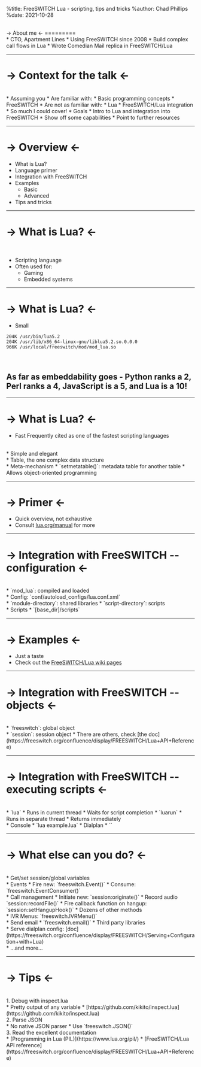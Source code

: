 %title: FreeSWITCH Lua - scripting, tips and tricks
%author: Chad Phillips
%date: 2021-10-28

<br>
-> About me <-
=========

<br>
* CTO, Apartment Lines
* Using FreeSWITCH since 2008
* Build complex call flows in Lua
* Wrote Comedian Mail replica in FreeSWITCH/Lua

----

-> Context for the talk <-
=========

<br>
* Assuming you
  * Are familiar with:
    * Basic programming concepts
    * FreeSWITCH
  * Are not as familiar with:
    * Lua
    * FreeSWITCH/Lua integration
<br>
* So much I could cover!
* Goals
  * Intro to Lua and integration into FreeSWITCH
  * Show off some capabilities
  * Point to further resources

----

-> Overview <-
=========

* What is Lua?
* Language primer
* Integration with FreeSWITCH
* Examples
  * Basic
  * Advanced
* Tips and tricks

----

-> What is Lua? <-
=========
<br>

* Scripting language
* Often used for:
  * Gaming
  * Embedded systems

----

-> What is Lua? <-
=========
* Small


```
204K /usr/bin/lua5.2
204K /usr/lib/x86_64-linux-gnu/liblua5.2.so.0.0.0
966K /usr/local/freeswitch/mod/mod_lua.so
```
<br>

## As far as embeddability goes - Python ranks a 2, Perl ranks a 4, JavaScript is a 5, and Lua is a 10!

----

-> What is Lua? <-
=========
* Fast
  Frequently cited as one of the fastest scripting languages
<br>
* Simple and elegant
<br>
  * Table, the one complex data structure
<br>
  * Meta-mechanism
    * `setmetatable()`: metadata table for another table
    * Allows object-oriented programming

----

-> Primer <-
=========

* Quick overview, not exhaustive
* Consult [lua.org/manual](https://www.lua.org/manual/) for more

----

-> Integration with FreeSWITCH -- configuration <-
=========

<br>
* `mod_lua`: compiled and loaded
<br>
* Config: `conf/autoload_configs/lua.conf.xml`
<br>
  * `module-directory`: shared libraries
  * `script-directory`: scripts
<br>
* Scripts
  * `[base_dir]/scripts`

----

-> Examples <-
=========

* Just a taste
* Check out the [FreeSWITCH/Lua wiki pages](https://freeswitch.org/confluence/display/FREESWITCH/mod_lua)

----

-> Integration with FreeSWITCH -- objects <-
=========

<br>
* `freeswitch`: global object
<br>
* `session`: session object
* There are others, check [the doc](https://freeswitch.org/confluence/display/FREESWITCH/Lua+API+Reference)

----

-> Integration with FreeSWITCH -- executing scripts <-
=========

<br>
* `lua`
  * Runs in current thread
  * Waits for script completion
* `luarun`
  * Runs in separate thread
  * Returns immediately
<br>
* Console
  * `lua example.lua`
* Dialplan
  * `<action application="lua" data="example.lua"/>`

----

-> What else can you do? <-
=========

<br>
* Get/set session/global variables
<br>
* Events
  * Fire new: `freeswitch.Event()`
  * Consume: `freeswitch.EventConsumer()`
<br>
* Call management
  * Initiate new: `session:originate()`
  * Record audio `session:recordFile()`
  * Fire callback function on hangup: `session:setHangupHook()`
  * Dozens of other methods
<br>
* IVR Menus: `freeswitch.IVRMenu()`
<br>
* Send email
  * `freeswitch.email()`
  * Third party libraries
<br>
* Serve dialplan config: [doc](https://freeswitch.org/confluence/display/FREESWITCH/Serving+Configuration+with+Lua)
<br>
* ...and more...

----

->  Tips <-
=========

<br>
1. Debug with inspect.lua
<br>
  * Pretty output of any variable
  * [https://github.com/kikito/inspect.lua](https://github.com/kikito/inspect.lua)
<br>
2. Parse JSON
<br>
  * No native JSON parser
  * Use `freeswitch.JSON()`
<br>
3. Read the excellent documentation
<br>
  * [Programming in Lua (PIL)](https://www.lua.org/pil/)
  * [FreeSWITCH/Lua API reference](https://freeswitch.org/confluence/display/FREESWITCH/Lua+API+Reference)
